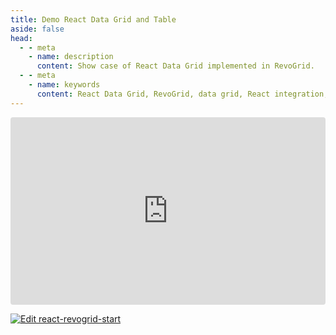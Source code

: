 ```yaml
---
title: Demo React Data Grid and Table
aside: false
head:
  - - meta
    - name: description
      content: Show case of React Data Grid implemented in RevoGrid.
  - - meta
    - name: keywords
      content: React Data Grid, RevoGrid, data grid, React integration, virtual grid, virtual rows, virtual columns, React grid example, grid performance, large data sets, customizable grid, RevoGrid React components, React Table
---
```


<ClientOnly>
  <div class="tile">
    <iframe src="https://codesandbox.io/embed/29fm5z?view=preview&module=%2Fsrc%2Findex.tsx&hidenavigation=1"
     style="width:100%; height: 300px; border:0; border-radius: 4px; overflow:hidden;"
     title="react-revogrid-start"
     allow="accelerometer; ambient-light-sensor; camera; encrypted-media; geolocation; gyroscope; hid; microphone; midi; payment; usb; vr; xr-spatial-tracking"
     sandbox="allow-forms allow-modals allow-popups allow-presentation allow-same-origin allow-scripts"
   ></iframe>
  </div>
</ClientOnly>

[![Edit react-revogrid-start](https://codesandbox.io/static/img/play-codesandbox.svg)](https://codesandbox.io/p/sandbox/react-revogrid-start-29fm5z)